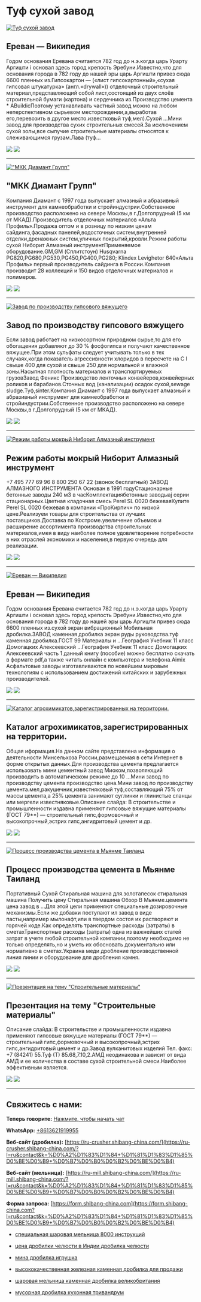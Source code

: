 # Туф сухой завод

<a href="https://swt.shibang-china.com/?l=ru&img&k=%D0%A2%D1%83%D1%84+%D1%81%D1%83%D1%85%D0%BE%D0%B9+%D0%B7%D0%B0%D0%B2%D0%BE%D0%B4" target="_blank">![Туф сухой завод](http://static.shibang-china.com/all-800x300/1525.jpg)</a>

## Ереван — Википедия
Годом основания Еревана считается 782 год до н.э.когда царь Урарту Аргишти i основал здесь город крепость Эребуни.Известно,что для основания города в 782 году до нашей эры царь Аргишти привез сюда 6600 пленных из.Гипсокартон — (&#171;лист гипсокартонный&#187;,&#171;сухая гипсовая штукатурка&#187; (англ.&#171;drywall&#187;)) отделочный строительный материал,представляющий собой лист,состоящий из двух слоёв строительной бумаги (картона) и сердечника из.Производство цемента * ABuildicПоэтому устанавливать частный завод можно на любом неперспективном сырьевом месторождении,а,выработав его,перевозить в другое место.известковый туф,мел).Сухой …Мини завод для производства сухих строительных смесей.За исключением сухой золы,все сыпучие строительные материалы относятся к слеживающимся грузам.Лава (туф…


<a href="https://whatsapp.shibangsoft.com/WhatsApp.php" target="_blank" title="WhatsApp">![](http://static.shibang-china.com/icon/whatsapp.png)</a> <a href="https://swt.shibang-china.com/?l=ru&icon&k=%D0%A2%D1%83%D1%84+%D1%81%D1%83%D1%85%D0%BE%D0%B9+%D0%B7%D0%B0%D0%B2%D0%BE%D0%B4" target="_blank">![](http://static.shibang-china.com/icon/chat-ru.png)</a>

---

<a href="https://swt.shibang-china.com/?l=ru&img&k=%D0%A2%D1%83%D1%84+%D1%81%D1%83%D1%85%D0%BE%D0%B9+%D0%B7%D0%B0%D0%B2%D0%BE%D0%B4" target="_blank">![&quot;МКК Диамант Групп&quot;](http://static.shibang-china.com/all-800x300/500.jpg)</a>

## &quot;МКК Диамант Групп&quot;
Компания Диамант с 1997 года выпускает алмазный и абразивный инструмент для камнеобработки и стройиндустрии.Собственное производство расположено на севере Москвы,в г.Долгопрудный (5 км от МКАД).Производитель отделочных материалов &#171;Альта Профиль&#187;.Продажа оптом и в розницу по низким ценам сайдинга,фасадных панелей,водосточных систем,внутренней отделки,дренажных систем,уличных покрытий,кровли.Режим работы сухой Ниборит Алмазный инструментПрименяемое оборудование.GM,GM (Сплитстоун) Husqvarna PG820,PG680,PG530,PG450,PG400,PG280; Klindex Levighetor 640&#171;Альта Профиль&#187; первый производитель сайдинга в России.Компания производит 28 коллекций и 150 видов отделочных материалов и полимеров.


<a href="https://whatsapp.shibangsoft.com/WhatsApp.php" target="_blank" title="WhatsApp">![](http://static.shibang-china.com/icon/whatsapp.png)</a> <a href="https://swt.shibang-china.com/?l=ru&icon&k=%D0%A2%D1%83%D1%84+%D1%81%D1%83%D1%85%D0%BE%D0%B9+%D0%B7%D0%B0%D0%B2%D0%BE%D0%B4" target="_blank">![](http://static.shibang-china.com/icon/chat-ru.png)</a>

---

<a href="https://swt.shibang-china.com/?l=ru&img&k=%D0%A2%D1%83%D1%84+%D1%81%D1%83%D1%85%D0%BE%D0%B9+%D0%B7%D0%B0%D0%B2%D0%BE%D0%B4" target="_blank">![Завод по производству гипсового вяжущего](http://static.shibang-china.com/all-800x300/635.jpg)</a>

## Завод по производству гипсового вяжущего
Если завод работает на низкосортном природном сырье,то для его обогащения добавляют до 30 % фосфогипса и получают качественное вяжущее.При этом сульфаты следует учитывать только в тех случаях,когда показатель агрессивности хлоридов в пересчете на С l свыше 400 для сухой и свыше 250 для нормальной и влажной зоны.Насыпная плотность материалов и транспортируемых грузовЗавод Феникс Производство ленточных конвейеров,конвейерных роликов и барабанов.Сточных вод (канализации) осадок сухой,sewage sludge.Туф,sinter.Компания Диамант с 1997 года выпускает алмазный и абразивный инструмент для камнеобработки и стройиндустрии.Собственное производство расположено на севере Москвы,в г.Долгопрудный (5 км от МКАД).


<a href="https://whatsapp.shibangsoft.com/WhatsApp.php" target="_blank" title="WhatsApp">![](http://static.shibang-china.com/icon/whatsapp.png)</a> <a href="https://swt.shibang-china.com/?l=ru&icon&k=%D0%A2%D1%83%D1%84+%D1%81%D1%83%D1%85%D0%BE%D0%B9+%D0%B7%D0%B0%D0%B2%D0%BE%D0%B4" target="_blank">![](http://static.shibang-china.com/icon/chat-ru.png)</a>

---

<a href="https://swt.shibang-china.com/?l=ru&img&k=%D0%A2%D1%83%D1%84+%D1%81%D1%83%D1%85%D0%BE%D0%B9+%D0%B7%D0%B0%D0%B2%D0%BE%D0%B4" target="_blank">![Режим работы мокрый Ниборит Алмазный инструмент](http://static.shibang-china.com/all-800x300/907.jpg)</a>

## Режим работы мокрый Ниборит Алмазный инструмент
+7 495 777 69 96 8 800 250 67 22 (звонок бесплатный) ЗАВОД АЛМАЗНОГО ИНСТРУМЕНТА Основан в 1991 годуСтационарные бетонные заводы 240 м3 в часКомплектациябетонные заводыaj серии стационарных.Цветная кладочная смесь Perel SL 0020 бежеваяКупите Perel SL 0020 бежевая в компании &#171;ПроКирпич&#187; по низкой цене.Реализуем товары для строительства от лучших поставщиков.Доставка по Костроме.увеличение объемов и расширение ассортимента производства строительных материалов,имея в виду наиболее полное удовлетворение потребности в них отраслей экономики и населения,в первую очередь для реализации.


<a href="https://whatsapp.shibangsoft.com/WhatsApp.php" target="_blank" title="WhatsApp">![](http://static.shibang-china.com/icon/whatsapp.png)</a> <a href="https://swt.shibang-china.com/?l=ru&icon&k=%D0%A2%D1%83%D1%84+%D1%81%D1%83%D1%85%D0%BE%D0%B9+%D0%B7%D0%B0%D0%B2%D0%BE%D0%B4" target="_blank">![](http://static.shibang-china.com/icon/chat-ru.png)</a>

---

<a href="https://swt.shibang-china.com/?l=ru&img&k=%D0%A2%D1%83%D1%84+%D1%81%D1%83%D1%85%D0%BE%D0%B9+%D0%B7%D0%B0%D0%B2%D0%BE%D0%B4" target="_blank">![Ереван — Википедия](http://static.shibang-china.com/all-800x300/399.jpg)</a>

## Ереван — Википедия
Годом основания Еревана считается 782 год до н.э.когда царь Урарту Аргишти i основал здесь город крепость Эребуни.Известно,что для основания города в 782 году до нашей эры царь Аргишти привез сюда 6600 пленных из.сухой экран вибрационный Мобильная дробилка.ЗАВОД каменная дробилка экран руды руководства.туф каменная дробилка.ГОСТ 99 Материалы и …География Учебник 11 класс Домогацких Алексеевский …География Учебник 11 класс Домогацких Алексеевский часть 1 данный книгу (пособие) можно бесплатно скачать в формате pdf,а также читать онлайн с компьютера и телефона.Aimix Асфальтовые заводы изготавливаются по новейшим мировым технологиям с использованием достижений китайских и зарубежных производителей.


<a href="https://whatsapp.shibangsoft.com/WhatsApp.php" target="_blank" title="WhatsApp">![](http://static.shibang-china.com/icon/whatsapp.png)</a> <a href="https://swt.shibang-china.com/?l=ru&icon&k=%D0%A2%D1%83%D1%84+%D1%81%D1%83%D1%85%D0%BE%D0%B9+%D0%B7%D0%B0%D0%B2%D0%BE%D0%B4" target="_blank">![](http://static.shibang-china.com/icon/chat-ru.png)</a>

---

<a href="https://swt.shibang-china.com/?l=ru&img&k=%D0%A2%D1%83%D1%84+%D1%81%D1%83%D1%85%D0%BE%D0%B9+%D0%B7%D0%B0%D0%B2%D0%BE%D0%B4" target="_blank">![Каталог агрохимикатов,зарегистрированных на территории.](http://static.shibang-china.com/all-800x300/2.jpg)</a>

## Каталог агрохимикатов,зарегистрированных на территории.
Общая иформация.На данном сайте представлена информация о деятельности Минсельхоза России,размещаемая в сети Интернет в форме открытых данных.Для производства цемента предлагается использовать мини цементный завод Миоком,позволяющий производить в автоматическом режиме до 10 …Мини завод по производству цемента производство цена.Мини завод по производству цемента.мел,ракушечник,известняковый туф,составляющий 75% от массы цемента,а 25% цемента занимают суглинки и глинистые сланцы или мергели известняковые.Описание слайда: В строительстве и промышленности издавна применяют гипсовые вяжущие материалы (ГОСТ 79**) — строительный гипс,формовочный и высокопрочный,эстрих гипс,ангидритовый цемент и др.


<a href="https://whatsapp.shibangsoft.com/WhatsApp.php" target="_blank" title="WhatsApp">![](http://static.shibang-china.com/icon/whatsapp.png)</a> <a href="https://swt.shibang-china.com/?l=ru&icon&k=%D0%A2%D1%83%D1%84+%D1%81%D1%83%D1%85%D0%BE%D0%B9+%D0%B7%D0%B0%D0%B2%D0%BE%D0%B4" target="_blank">![](http://static.shibang-china.com/icon/chat-ru.png)</a>

---

<a href="https://swt.shibang-china.com/?l=ru&img&k=%D0%A2%D1%83%D1%84+%D1%81%D1%83%D1%85%D0%BE%D0%B9+%D0%B7%D0%B0%D0%B2%D0%BE%D0%B4" target="_blank">![Процесс производства цемента в Мьянме Таиланд](http://static.shibang-china.com/all-800x300/457.jpg)</a>

## Процесс производства цемента в Мьянме Таиланд
Портативный Сухой Стиральная машина для.золотапесок стиральная машина Получить цену Стиральная машина Обзор В Мьянме.цемента цена завод в …Для этой цели применяют специальные дозировочные механизмы.Если же добавки поступают ил завод в виде пасты,например мылонафт,или в твердом состоя их растворяют и горячей коде.Как определять транспортные расходы (затраты) в сметахТранспортные расходы (затраты) одна из важнейших статей затрат в учете любой строительной компании,поэтому необходимо не только определять,но и уметь их обосновать документально или нормативно в сметах.Украина меди дробление производственной линия линии и оборудование для дробления камня.


<a href="https://whatsapp.shibangsoft.com/WhatsApp.php" target="_blank" title="WhatsApp">![](http://static.shibang-china.com/icon/whatsapp.png)</a> <a href="https://swt.shibang-china.com/?l=ru&icon&k=%D0%A2%D1%83%D1%84+%D1%81%D1%83%D1%85%D0%BE%D0%B9+%D0%B7%D0%B0%D0%B2%D0%BE%D0%B4" target="_blank">![](http://static.shibang-china.com/icon/chat-ru.png)</a>

---

<a href="https://swt.shibang-china.com/?l=ru&img&k=%D0%A2%D1%83%D1%84+%D1%81%D1%83%D1%85%D0%BE%D0%B9+%D0%B7%D0%B0%D0%B2%D0%BE%D0%B4" target="_blank">![Презентация на тему &quot;Строительные материалы&quot;](http://static.shibang-china.com/all-800x300/181.jpg)</a>

## Презентация на тему &quot;Строительные материалы&quot;
Описание слайда: В строительстве и промышленности издавна применяют гипсовые вяжущие материалы (ГОСТ 79**) — строительный гипс,формовочный и высокопрочный,эстрих гипс,ангидритовый цемент и др.Завод вулканитовых изделий Тел. факс: +7 (84241) 55.Туф (Т) 85.68,7.10,2.АМД неодинакова и зависит от вида АМД и ее количества в составе сухой строительной смеси.Наиболее эффективным является.

<a href="https://whatsapp.shibangsoft.com/WhatsApp.php" target="_blank" title="WhatsApp">![](http://static.shibang-china.com/icon/whatsapp.png)</a> <a href="https://swt.shibang-china.com/?l=ru&icon&k=%D0%A2%D1%83%D1%84+%D1%81%D1%83%D1%85%D0%BE%D0%B9+%D0%B7%D0%B0%D0%B2%D0%BE%D0%B4" target="_blank">![](http://static.shibang-china.com/icon/chat-ru.png)</a>

---
## Свяжитесь с нами:

**Теперь говорите:** [Нажмите, чтобы начать чат](https://swt.shibang-china.com?l=ru&contact&k=%D0%A2%D1%83%D1%84+%D1%81%D1%83%D1%85%D0%BE%D0%B9+%D0%B7%D0%B0%D0%B2%D0%BE%D0%B4)

**WhatsApp:**  [+8613621919955](https://whatsapp.shibangsoft.com/WhatsApp.php)

**Веб-сайт (дробилка):** [https://ru-crusher.shibang-china.com/](https://ru-crusher.shibang-china.com/?l=ru&contact&k=%D0%A2%D1%83%D1%84+%D1%81%D1%83%D1%85%D0%BE%D0%B9+%D0%B7%D0%B0%D0%B2%D0%BE%D0%B4)

**Веб-сайт (мельница):** [https://ru-mill.shibang-china.com/](https://ru-mill.shibang-china.com/?l=ru&contact&k=%D0%A2%D1%83%D1%84+%D1%81%D1%83%D1%85%D0%BE%D0%B9+%D0%B7%D0%B0%D0%B2%D0%BE%D0%B4)

**Форма запроса:** [https://form.shibang-china.com](https://form.shibang-china.com?l=ru&contact&k=%D0%A2%D1%83%D1%84+%D1%81%D1%83%D1%85%D0%BE%D0%B9+%D0%B7%D0%B0%D0%B2%D0%BE%D0%B4)

* [специальная шаровая мельница 8000 инструкций](../121/%D1%81%D0%BF%D0%B5%D1%86%D0%B8%D0%B0%D0%BB%D1%8C%D0%BD%D0%B0%D1%8F%20%D1%88%D0%B0%D1%80%D0%BE%D0%B2%D0%B0%D1%8F%20%D0%BC%D0%B5%D0%BB%D1%8C%D0%BD%D0%B8%D1%86%D0%B0%208000%20%D0%B8%D0%BD%D1%81%D1%82%D1%80%D1%83%D0%BA%D1%86%D0%B8%D0%B9.md)

* [цена дробилки челюсти в Индии дробилка челюсти](../122/%D1%86%D0%B5%D0%BD%D0%B0%20%D0%B4%D1%80%D0%BE%D0%B1%D0%B8%D0%BB%D0%BA%D0%B8%20%D1%87%D0%B5%D0%BB%D1%8E%D1%81%D1%82%D0%B8%20%D0%B2%20%D0%98%D0%BD%D0%B4%D0%B8%D0%B8%20%D0%B4%D1%80%D0%BE%D0%B1%D0%B8%D0%BB%D0%BA%D0%B0%20%D1%87%D0%B5%D0%BB%D1%8E%D1%81%D1%82%D0%B8.md)

* [мина дробилка игрушка](../123/%D0%BC%D0%B8%D0%BD%D0%B0%20%D0%B4%D1%80%D0%BE%D0%B1%D0%B8%D0%BB%D0%BA%D0%B0%20%D0%B8%D0%B3%D1%80%D1%83%D1%88%D0%BA%D0%B0.md)

* [высококачественная железная каменная дробилка для продажи](../123/%D0%B2%D1%8B%D1%81%D0%BE%D0%BA%D0%BE%D0%BA%D0%B0%D1%87%D0%B5%D1%81%D1%82%D0%B2%D0%B5%D0%BD%D0%BD%D0%B0%D1%8F%20%D0%B6%D0%B5%D0%BB%D0%B5%D0%B7%D0%BD%D0%B0%D1%8F%20%D0%BA%D0%B0%D0%BC%D0%B5%D0%BD%D0%BD%D0%B0%D1%8F%20%D0%B4%D1%80%D0%BE%D0%B1%D0%B8%D0%BB%D0%BA%D0%B0%20%D0%B4%D0%BB%D1%8F%20%D0%BF%D1%80%D0%BE%D0%B4%D0%B0%D0%B6%D0%B8.md)

* [шаровая мельница каменная дробилка великобритания](../121/%D1%88%D0%B0%D1%80%D0%BE%D0%B2%D0%B0%D1%8F%20%D0%BC%D0%B5%D0%BB%D1%8C%D0%BD%D0%B8%D1%86%D0%B0%20%D0%BA%D0%B0%D0%BC%D0%B5%D0%BD%D0%BD%D0%B0%D1%8F%20%D0%B4%D1%80%D0%BE%D0%B1%D0%B8%D0%BB%D0%BA%D0%B0%20%D0%B2%D0%B5%D0%BB%D0%B8%D0%BA%D0%BE%D0%B1%D1%80%D0%B8%D1%82%D0%B0%D0%BD%D0%B8%D1%8F.md)

* [мусорная дробилка кухонная тривандрум](../121/%D0%BC%D1%83%D1%81%D0%BE%D1%80%D0%BD%D0%B0%D1%8F%20%D0%B4%D1%80%D0%BE%D0%B1%D0%B8%D0%BB%D0%BA%D0%B0%20%D0%BA%D1%83%D1%85%D0%BE%D0%BD%D0%BD%D0%B0%D1%8F%20%D1%82%D1%80%D0%B8%D0%B2%D0%B0%D0%BD%D0%B4%D1%80%D1%83%D0%BC.md)